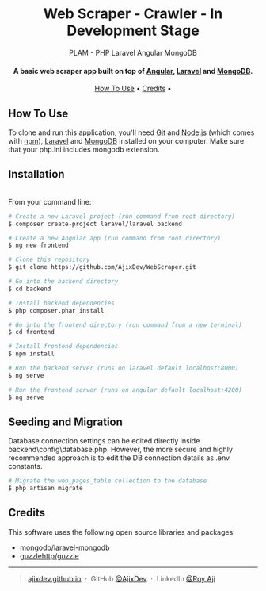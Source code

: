 <h1 align="center">Web Scraper - Crawler - In Development Stage</h1>
<p align="center">PLAM - PHP Laravel Angular MongoDB</p>

<h4 align="center">A basic web scraper app built on top of <a href="https://angular.io/" target="_blank">Angular</a>, <a href="https://laravel.com/" target="_blank">Laravel</a> and <a href="https://www.mongodb.com/" target="_blank">MongoDB</a>.</h4>

<p align="center">
  <a href="#how-to-use">How To Use</a> •
  <a href="#credits">Credits</a> •
</p>

## How To Use

To clone and run this application, you'll need [Git](https://git-scm.com) and [Node.js](https://nodejs.org/en/download/) (which comes with [npm](http://npmjs.com)), [Laravel](https://laravel.com/) and [MongoDB](https://www.mongodb.com/) installed on your computer. Make sure that your php.ini includes mongodb extension.
<br>

<h2>Installation</h2>
<br>
From your command line:

```bash
# Create a new Laravel project (run command from root directory)
$ composer create-project laravel/laravel backend

# Create a new Angular app (run command from root directory)
$ ng new frontend

# Clone this repository
$ git clone https://github.com/AjixDev/WebScraper.git

# Go into the backend directory
$ cd backend

# Install backend dependencies
$ php composer.phar install

# Go into the frontend directory (run command from a new terminal)
$ cd frontend

# Install frontend dependencies
$ npm install

# Run the backend server (runs on laravel default localhost:8000)
$ ng serve

# Run the frontend server (runs on angular default localhost:4200)
$ ng serve
```

<h2>Seeding and Migration</h2>

Database connection settings can be edited directly inside backend\config\database.php. However, the more secure and highly recommended approach is to edit the DB connection details as .env constants.

```bash
# Migrate the web_pages_table collection to the database
$ php artisan migrate
```

## Credits

This software uses the following open source libraries and packages:

- [mongodb/laravel-mongodb](https://github.com/mongodb/laravel-mongodb)
- [guzzlehttp/guzzle](https://packagist.org/packages/guzzlehttp/guzzle)

---

> [ajixdev.github.io](https://ajixdev.github.io/) &nbsp;&middot;&nbsp;
> GitHub [@AjixDev](https://github.com/AjixDev) &nbsp;&middot;&nbsp;
> LinkedIn [@Roy Aji](https://www.linkedin.com/in/roy-aji/)
